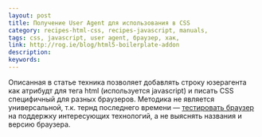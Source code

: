```yaml
---
layout: post
title: Получение User Agent для использования в CSS
category: recipes-html-css, recipes-javascript, manuals, 
tags: css, javascript, user agent, браузер, хак, 
link: http://rog.ie/blog/html5-boilerplate-addon
description: 
keywords: 
---
```


<p>Описанная в статье техника позволяет добавлять строку юзерагента как атрибудт для тега html (используется javascript) и писать CSS специфичный для разных браузеров. Методика не является универсальной, т.к. тернд последнего времени — <a href="/search/id285">тестировать браузер</a> на поддержку интересующих технологий, а не выяснять названия и версию браузера.</p>

